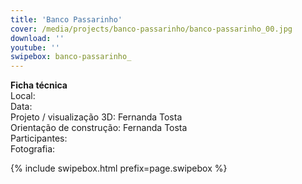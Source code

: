 ```yaml
---
title: 'Banco Passarinho'
cover: /media/projects/banco-passarinho/banco-passarinho_00.jpg
download: ''
youtube: ''
swipebox: banco-passarinho_
---
```

**Ficha técnica**  
Local:  
Data:  
Projeto / visualização 3D: Fernanda Tosta  
Orientação de construção: Fernanda Tosta  
Participantes:  
Fotografia:  

{% include swipebox.html prefix=page.swipebox %}
